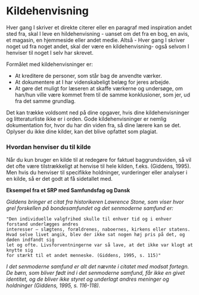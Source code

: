 # Kildehenvisning

Hver gang I skriver et direkte citerer eller en paragraf med inspiration andet sted fra, skal I leve en hildehenvisning - uanset om det fra en bog, en avis, et magasin, en hjemmeside eller andet medie.
Altså - Hver gang I skriver noget ud fra noget andet, skal der være en kildehenvisning- også selvom I henviser til noget I selv har skrevet. 

Formålet med kildehenvisninger er:
- At kreditere de personer, som står bag de anvendte værker.
- At dokumentere at I har videnskabeligt belæg for jeres arbejde.
- At gøre det muligt for læseren at skaffe værkerne og undersøge, om han/hun ville være kommet frem til de samme konklusioner, som jer, ud fra det samme grundlag.

Det kan trække voldsomt ned på dine opgaver, hvis dine kildehenvisninger og litteraturliste ikke er i orden. Gode kildehenvisninger er nemlig dokumentation for, hvor du har din viden fra, så dine lærere kan se det. Oplyser du ikke dine kilder, kan det blive opfattet som plagiat.


### Hvordan henviser du til kilde
Når du kun bruger en kilde til at redegøre for faktuel baggrundsviden, så vil det ofte være tilstrækkeligt at henvise til hele kilden, f.eks. (Giddens, 1995). Men hvis du henviser til specifikke holdninger, vurderinger eller analyser i en kilde, så er det godt at få sidetallet med. 

**Eksempel fra et SRP med Samfundsfag og Dansk**

*Giddens bringer et citat fra historikeren Lawrence Stone, som viser hvor grel forskellen på bondesamfundet og det senmoderne samfund er:*

    "Den individuelle valgfrihed skulle til enhver tid og i enhver forstand underlægges andres 
    interesser – slægtens, forældrenes, naboernes, kirkens eller statens. 
    Hvad selve livet angik, blev der ikke sat nogen høj pris på det, og døden indfandt sig 
    let og ofte. Livsforventningerne var så lave, at det ikke var klogt at knytte sig 
    for stærkt til et andet menneske. (Giddens, 1995, s. 115)"

*I det senmoderne samfund er alt det nævnte i citatet med modsat fortegn. De børn, som bliver født ind i det senmoderne samfund, får ikke en givet identitet, og de bliver ikke styret og underlagt andres meninger og holdninger (Giddens, 1995, s. 116-118).*

